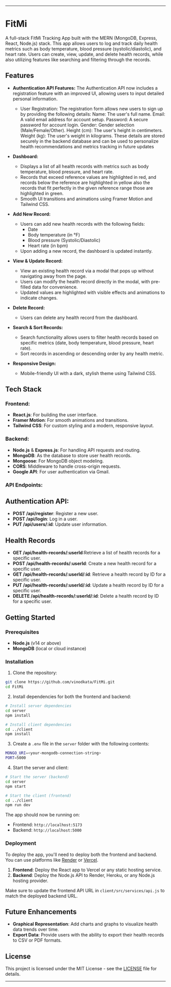 
---

# FitMi

A full-stack FitMi Tracking App built with the MERN (MongoDB, Express, React, Node.js) stack. This app allows users to log and track daily health metrics such as body temperature, blood pressure (systolic/diastolic), and heart rate. Users can create, view, update, and delete health records, while also utilizing features like searching and filtering through the records.

## Features

- **Authentication API Features:**
    The Authentication API now includes a registration feature with an improved UI, allowing users to input detailed personal information.

    - User Registration:
    The registration form allows new users to sign up by providing the following details:
    Name: The user's full name.
    Email: A valid email address for account setup.
    Password: A secure password for account login.
    Gender: Gender selection (Male/Female/Other).
    Height (cm): The user's height in centimeters.
    Weight (kg): The user's weight in kilograms.
    These details are stored securely in the backend database and can be used to personalize health recommendations and metrics tracking in future updates

- **Dashboard:**
  - Displays a list of all health records with metrics such as body temperature, blood pressure, and heart rate.
  - Records that exceed reference values are highlighted in red, and records below the reference are highlighted in yellow also the records that fit perfectly in the given reference range those are highlighted in green.
  - Smooth UI transitions and animations using Framer Motion and Tailwind CSS.
  
- **Add New Record:**
  - Users can add new health records with the following fields:
    - Date
    - Body temperature (in °F)
    - Blood pressure (Systolic/Diastolic)
    - Heart rate (in bpm)
  - Upon adding a new record, the dashboard is updated instantly.

- **View & Update Record:**
  - View an existing health record via a modal that pops up without navigating away from the page.
  - Users can modify the health record directly in the modal, with pre-filled data for convenience.
  - Updated values are highlighted with visible effects and animations to indicate changes.

- **Delete Record:**
  - Users can delete any health record from the dashboard.

- **Search & Sort Records:**
  - Search functionality allows users to filter health records based on specific metrics (date, body temperature, blood pressure, heart rate).
  - Sort records in ascending or descending order by any health metric.
  
- **Responsive Design:**
  - Mobile-friendly UI with a dark, stylish theme using Tailwind CSS.

## Tech Stack

### Frontend:
- **React.js**: For building the user interface.
- **Framer Motion**: For smooth animations and transitions.
- **Tailwind CSS**: For custom styling and a modern, responsive layout.

### Backend:
- **Node.js** & **Express.js**: For handling API requests and routing.
- **MongoDB**: As the database to store user health records.
- **Mongoose**: For MongoDB object modeling.
- **CORS**: Middleware to handle cross-origin requests.
- **Google API**: For user authentication via Gmail.

### API Endpoints:
  ## Authentication API: 
  - **POST /api/register**: Register a new user.
  - **POST /api/login**: Log in a user.
  - **PUT /api/users/:id**: Update user information.
  ## Health Records 
  - **GET /api/health-records/:userId**:Retrieve a list of health records for a specific user.
  - **POST /api/health-records/:userId**: Create a new health record for a specific user.
  - **GET /api/health-records/:userId/:id**: Retrieve a health record by ID for a specific user.
  - **PUT /api/health-records/:userId/:id**: Update a health record by ID for a specific user.
  - **DELETE /api/health-records/:userId/:id**: Delete a health record by ID for a specific user.

## Getting Started

### Prerequisites

- **Node.js** (v14 or above)
- **MongoDB** (local or cloud instance)

### Installation

1. Clone the repository:

```bash
git clone https://github.com/vinodkata/FitMi.git
cd FitMi
```

2. Install dependencies for both the frontend and backend:

```bash
# Install server dependencies
cd server
npm install

# Install client dependencies
cd ../client
npm install
```

3. Create a `.env` file in the `server` folder with the following contents:

```bash
MONGO_URI=<your-mongodb-connection-string>
PORT=5000
```

4. Start the server and client:

```bash
# Start the server (backend)
cd server
npm start

# Start the client (frontend)
cd ../client
npm run dev
```

The app should now be running on:
- Frontend: `http://localhost:5173`
- Backend: `http://localhost:5000`

### Deployment

To deploy the app, you'll need to deploy both the frontend and backend. You can use platforms like [Render](https://render.com/) or [Vercel](https://vercel.com/).

1. **Frontend**: Deploy the React app to Vercel or any static hosting service.
2. **Backend**: Deploy the Node.js API to Render, Heroku, or any Node.js hosting provider.

Make sure to update the frontend API URL in `client/src/services/api.js` to match the deployed backend URL.

## Future Enhancements

- **Graphical Representation**: Add charts and graphs to visualize health data trends over time.
- **Export Data**: Provide users with the ability to export their health records to CSV or PDF formats.

## License

This project is licensed under the MIT License - see the [LICENSE](client/LICENSE) file for details.

---
